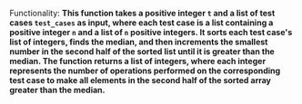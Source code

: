 Functionality: **This function takes a positive integer `t` and a list of test cases `test_cases` as input, where each test case is a list containing a positive integer `n` and a list of `n` positive integers. It sorts each test case's list of integers, finds the median, and then increments the smallest number in the second half of the sorted list until it is greater than the median. The function returns a list of integers, where each integer represents the number of operations performed on the corresponding test case to make all elements in the second half of the sorted array greater than the median.**
